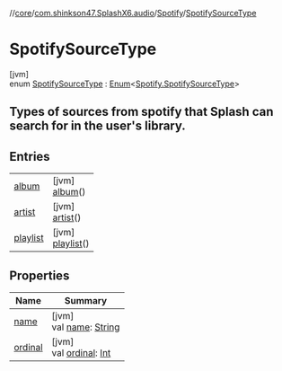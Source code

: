 //[core](../../../../index.md)/[com.shinkson47.SplashX6.audio](../../index.md)/[Spotify](../index.md)/[SpotifySourceType](index.md)

# SpotifySourceType

[jvm]\
enum [SpotifySourceType](index.md) : [Enum](https://kotlinlang.org/api/latest/jvm/stdlib/kotlin/-enum/index.html)&lt;[Spotify.SpotifySourceType](index.md)&gt; 

##  Types of sources from spotify that Splash can search for in the user's library.

## Entries

| | |
|---|---|
| [album](album/index.md) | [jvm]<br>[album](album/index.md)() |
| [artist](artist/index.md) | [jvm]<br>[artist](artist/index.md)() |
| [playlist](playlist/index.md) | [jvm]<br>[playlist](playlist/index.md)() |

## Properties

| Name | Summary |
|---|---|
| [name](../../../com.shinkson47.SplashX6.utility.configuration/-language-config/-languages/en/index.md#-372974862%2FProperties%2F971615585) | [jvm]<br>val [name](../../../com.shinkson47.SplashX6.utility.configuration/-language-config/-languages/en/index.md#-372974862%2FProperties%2F971615585): [String](https://kotlinlang.org/api/latest/jvm/stdlib/kotlin/-string/index.html) |
| [ordinal](../../../com.shinkson47.SplashX6.utility.configuration/-language-config/-languages/en/index.md#-739389684%2FProperties%2F971615585) | [jvm]<br>val [ordinal](../../../com.shinkson47.SplashX6.utility.configuration/-language-config/-languages/en/index.md#-739389684%2FProperties%2F971615585): [Int](https://kotlinlang.org/api/latest/jvm/stdlib/kotlin/-int/index.html) |
